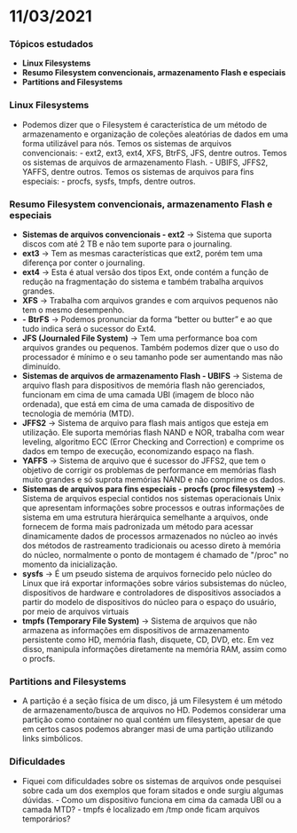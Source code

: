 # 11/03/2021

### Tópicos estudados

* **Linux Filesystems**
* **Resumo Filesystem convencionais, armazenamento Flash e especiais**
* **Partitions and Filesystems**

### Linux Filesystems

* Podemos dizer que o Filesystem é característica de um método de armazenamento e organização de coleções aleatórias de dados em uma forma utilizável para nós.  Temos os sistemas de arquivos convencionais:   - ext2, ext3, ext4, XFS, BtrFS, JFS, dentre outros.  Temos os sistemas de arquivos de armazenamento Flash.   - UBIFS, JFFS2, YAFFS, dentre outros.  Temos os sistemas de arquivos para fins especiais:   - procfs, sysfs, tmpfs, dentre outros.

### Resumo Filesystem convencionais, armazenamento Flash e especiais

* **Sistemas de arquivos convencionais - ext2** -&gt; Sistema que suporta discos com até 2 TB e não tem suporte para o journaling. 
* **ext3** -&gt; Tem as mesmas características que ext2, porém tem uma diferença por conter o journaling.
* **ext4** -&gt; Esta é atual versão dos tipos Ext, onde contém a função de redução na fragmentação do sistema e também trabalha arquivos grandes. 
* **XFS** -&gt; Trabalha com arquivos grandes e com arquivos pequenos não tem o mesmo desempenho. 
* **-** **BtrFS** -&gt; Podemos pronunciar da forma “better ou butter” e ao que tudo indica será o sucessor do Ext4.
*  **JFS \(Journaled File System\)** -&gt; Tem uma performance boa com arquivos grandes ou pequenos. Também podemos dizer que o uso do processador é mínimo e o seu tamanho pode ser aumentando mas não diminuído. 
* **Sistemas de arquivos de armazenamento Flash - UBIFS** -&gt; Sistema de arquivo flash para dispositivos de memória flash não gerenciados, funcionam em cima de uma camada UBI \(imagem de bloco não ordenada\), que está em cima de uma camada de dispositivo de tecnologia de memória \(MTD\).
* **JFFS2** -&gt; Sistema de arquivo para flash mais antigos  que esteja em utilização. Ele suporta memórias flash NAND e NOR, trabalha com wear leveling, algoritmo ECC \(Error Checking and Correction\) e comprime os dados em tempo de execução, economizando espaço na flash. 
* **YAFFS** -&gt; Sistema de arquivo que é sucessor do JFFS2, que tem o objetivo de corrigir os problemas de performance em memórias flash muito grandes e só suprota memórias NAND e não comprime os dados. 
* **Sistemas de arquivos para fins especiais - procfs \(proc filesystem\)**  -&gt; Sistema de arquivos especial contidos nos sistemas operacionais Unix que apresentam informações sobre processos e outras informações de sistema em uma estrutura hierárquica semelhante a arquivos, onde fornecem de forma mais padronizada um método para acessar dinamicamente dados de processos armazenados no núcleo  ao invés dos métodos de rastreamento tradicionais ou acesso direto à memória do núcleo, normalmente o ponto de montagem é chamado de "/proc" no momento da inicialização. 
* **sysfs** -&gt; É um pseudo sistema de arquivos fornecido pelo núcleo do Linux que irá exportar informações sobre vários subsistemas do núcleo, dispositivos de hardware e controladores de dispositivos associados a partir do modelo de dispositivos do núcleo para o espaço do usuário, por meio de arquivos virtuais
* **tmpfs \(Temporary File System\)** -&gt; Sistema de arquivos que não armazena as informações em dispositivos de armazenamento persistente como HD, memória flash, disquete, CD, DVD, etc. Em vez disso, manipula informações diretamente na memória RAM, assim como o procfs.

### Partitions and Filesystems

* A partição é a seção física de um disco, já um Filesystem é um método de armazenamento/busca de arquivos no HD. Podemos considerar uma partição como container no qual contém um filesystem, apesar de que em certos casos podemos abranger masi de uma partição utilizando links simbólicos.

### Dificuldades

* Fiquei com dificuldades sobre os sistemas de arquivos onde pesquisei sobre cada um dos exemplos que foram sitados e onde surgiu algumas dúvidas. - Como um dispositivo funciona em cima da camada UBI ou a camada MTD? - tmpfs é localizado em /tmp onde ficam arquivos temporários? 





